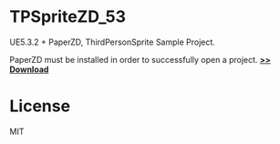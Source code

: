 # TPSpriteZD_53
UE5.3.2 + PaperZD, ThirdPersonSprite Sample Project.

PaperZD must be installed in order to successfully open a project. [**>> Download**](https://www.unrealengine.com/marketplace/en-US/product/paperzd)

# License
MIT
